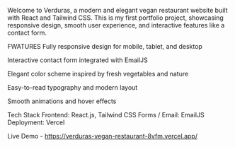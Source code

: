Welcome to Verduras, a modern and elegant vegan restaurant website built with React and Tailwind CSS. This is my first portfolio project, 
showcasing responsive design, smooth user experience, and interactive features like a contact form.

FWATURES
Fully responsive design for mobile, tablet, and desktop

Interactive contact form integrated with EmailJS

Elegant color scheme inspired by fresh vegetables and nature

Easy-to-read typography and modern layout

Smooth animations and hover effects

Tech Stack
Frontend: React.js, Tailwind CSS
Forms / Email: EmailJS
Deployment: Vercel

Live Demo - https://verduras-vegan-restaurant-8vfm.vercel.app/
